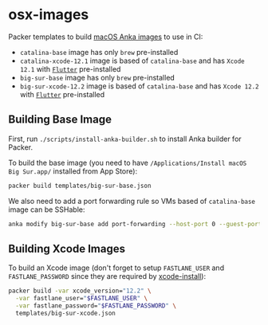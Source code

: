 # osx-images

Packer templates to build [macOS Anka images](https://veertu.com/anka-technology/) to use in CI:

  * `catalina-base` image has only `brew` pre-installed
  * `catalina-xcode-12.1` image is based of `catalina-base` and has `Xcode 12.1` with [`Flutter`](https://flutter.dev/) pre-installed
  * `big-sur-base` image has only `brew` pre-installed
  * `big-sur-xcode-12.2` image is based of `catalina-base` and has `Xcode 12.2` with [`Flutter`](https://flutter.dev/) pre-installed

## Building Base Image

First, run `./scripts/install-anka-builder.sh` to install Anka builder for Packer.

To build the base image (you need to have `/Applications/Install macOS Big Sur.app/` installed from App Store):

```bash
packer build templates/big-sur-base.json
```

We also need to add a port forwarding rule so VMs based of `catalina-base` image can be SSHable:

```bash
anka modify big-sur-base add port-forwarding --host-port 0 --guest-port 22 ssh
```

## Building Xcode Images

To build an Xcode image (don't forget to setup `FASTLANE_USER` and `FASTLANE_PASSWORD` since they are required by
[xcode-install](https://github.com/KrauseFx/xcode-install#usage)):

```bash
packer build -var xcode_version="12.2" \
  -var fastlane_user="$FASTLANE_USER" \
  -var fastlane_password="$FASTLANE_PASSWORD" \
  templates/big-sur-xcode.json
```
